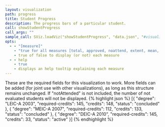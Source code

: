 ```yaml
---
layout: visualization
path: progress
title: Student Progress
description: The progress bars of a particular student.
call: showStudentProgress
call_args: ""
sample_call: SViz.loadViz("showStudentProgress", "data.json", "#visualization");
opts:
  - - "[measure]"
    - "true for all measures [total, approved, noattend, extent, mean, median]"
    - true of false to display (or not) each measure
  - - help
    - true
    - displays an help tooltip explaining each measure
---
```


These are the required fields for this visualization to work. More fields can be added (for joint use with other visualizations), as long as this structure remains unchanged. If "notAttended" is not included, the number of not evaluated students will not be displayed.
{% highlight json %}
[{
  "degree": "LEIC-A 2003",
  "required-credits": 145,
  "credits": 148,
  "status": "concluded"
}, {
  "degree": "MEIC-A 2007",
  "required-credits": 112,
  "credits": 133,
  "status": "concluded"
}, {
  "degree": "DEIC-A 2010",
  "required-credits": 145,
  "credits": 33,
  "status": "active"
}]
{% endhighlight %}